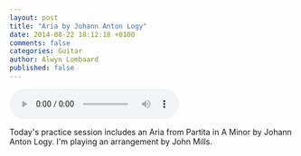 ```yaml
---
layout: post
title: "Aria by Johann Anton Logy"
date: 2014-08-22 18:12:18 +0100
comments: false
categories: Guitar 
author: Alwyn Lombaard
published: false
---
```


<audio controls>
  <source src="/music/Aria_20140822.mp3" type="audio/mpeg">
Your browser does not support the audio element but you can get the recording [here](/music/Aria_20140822.mp3)
</audio>

Today's practice session includes an Aria from Partita in A Minor by Johann Anton Logy. I'm playing an arrangement by John Mills.


